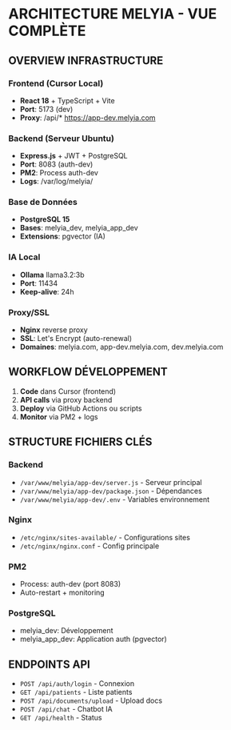 ﻿#  ARCHITECTURE MELYIA - VUE COMPLÈTE

##  OVERVIEW INFRASTRUCTURE

### Frontend (Cursor Local)
- **React 18** + TypeScript + Vite
- **Port**: 5173 (dev)
- **Proxy**: /api/*  https://app-dev.melyia.com

### Backend (Serveur Ubuntu)
- **Express.js** + JWT + PostgreSQL
- **Port**: 8083 (auth-dev)
- **PM2**: Process auth-dev
- **Logs**: /var/log/melyia/

### Base de Données
- **PostgreSQL 15**
- **Bases**: melyia_dev, melyia_app_dev
- **Extensions**: pgvector (IA)

### IA Local
- **Ollama** llama3.2:3b
- **Port**: 11434
- **Keep-alive**: 24h

### Proxy/SSL
- **Nginx** reverse proxy
- **SSL**: Let's Encrypt (auto-renewal)
- **Domaines**: melyia.com, app-dev.melyia.com, dev.melyia.com

##  WORKFLOW DÉVELOPPEMENT

1. **Code** dans Cursor (frontend)
2. **API calls** via proxy  backend
3. **Deploy** via GitHub Actions ou scripts
4. **Monitor** via PM2 + logs

##  STRUCTURE FICHIERS CLÉS

### Backend
- `/var/www/melyia/app-dev/server.js` - Serveur principal
- `/var/www/melyia/app-dev/package.json` - Dépendances
- `/var/www/melyia/app-dev/.env` - Variables environnement

### Nginx
- `/etc/nginx/sites-available/` - Configurations sites
- `/etc/nginx/nginx.conf` - Config principale

### PM2
- Process: auth-dev (port 8083)
- Auto-restart + monitoring

### PostgreSQL  
- melyia_dev: Développement
- melyia_app_dev: Application auth (pgvector)

##  ENDPOINTS API

- `POST /api/auth/login` - Connexion
- `GET /api/patients` - Liste patients
- `POST /api/documents/upload` - Upload docs
- `POST /api/chat` - Chatbot IA
- `GET /api/health` - Status
